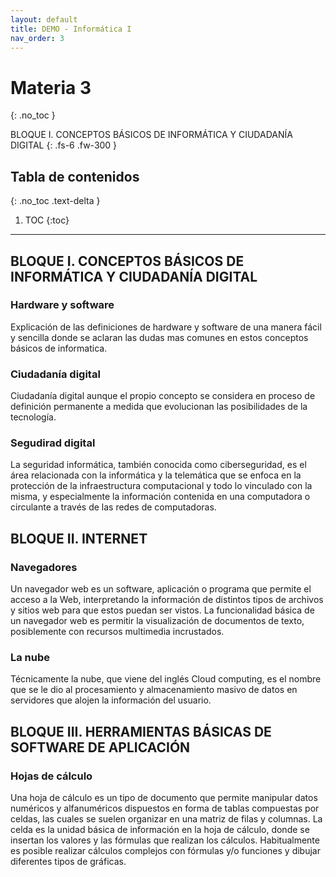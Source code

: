 ```yaml
---
layout: default
title: DEMO - Informática I
nav_order: 3
---
```


# Materia 3
{: .no_toc }

BLOQUE I. CONCEPTOS BÁSICOS DE INFORMÁTICA Y CIUDADANÍA DIGITAL
{: .fs-6 .fw-300 }

## Tabla de contenidos
{: .no_toc .text-delta }

1. TOC
{:toc}

---

## BLOQUE I. CONCEPTOS BÁSICOS DE INFORMÁTICA Y CIUDADANÍA DIGITAL

### Hardware y software

Explicación de las definiciones de hardware y software de una manera fácil y sencilla donde se aclaran las dudas mas comunes en estos conceptos básicos de informatica.

### Ciudadanía digital

Ciudadanía digital aunque el propio concepto se considera en proceso de definición permanente a medida que evolucionan las posibilidades de la tecnología.

### Segudirad digital

La seguridad informática, también conocida como ciberseguridad,​ es el área relacionada con la informática y la telemática que se enfoca en la protección de la infraestructura computacional y todo lo vinculado con la misma, y especialmente la información contenida en una computadora o circulante a través de las redes de computadoras.

## BLOQUE II. INTERNET 

### Navegadores

Un navegador web es un software, aplicación o programa que permite el acceso a la Web, interpretando la información de distintos tipos de archivos y sitios web para que estos puedan ser vistos. La funcionalidad básica de un navegador web es permitir la visualización de documentos de texto, posiblemente con recursos multimedia incrustados.

### La nube

Técnicamente la nube, que viene del inglés Cloud computing, es el nombre que se le dio al procesamiento y almacenamiento masivo de datos en servidores que alojen la información del usuario.

## BLOQUE III. HERRAMIENTAS BÁSICAS DE SOFTWARE DE APLICACIÓN

### Hojas de cálculo

Una hoja de cálculo es un tipo de documento que permite manipular datos numéricos y alfanuméricos dispuestos en forma de tablas compuestas por celdas, las cuales se suelen organizar en una matriz de filas y columnas.​ La celda es la unidad básica de información en la hoja de cálculo,​ donde se insertan los valores y las fórmulas que realizan los cálculos. Habitualmente es posible realizar cálculos complejos con fórmulas y/o funciones y dibujar diferentes tipos de gráficas.